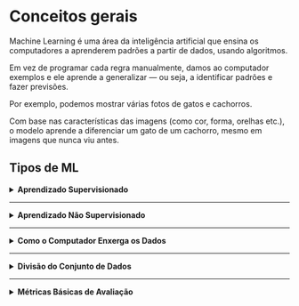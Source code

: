 # Conceitos gerais

Machine Learning  é uma área da inteligência artificial que ensina os computadores a aprenderem padrões a partir de dados, usando algoritmos.

Em vez de programar cada regra manualmente, damos ao computador exemplos e ele aprende a generalizar — ou seja, a identificar padrões e fazer previsões.

Por exemplo, podemos mostrar várias fotos de gatos e cachorros.

Com base nas características das imagens (como cor, forma, orelhas etc.), o modelo aprende a diferenciar um gato de um cachorro, mesmo em imagens que nunca viu antes.

## Tipos de ML

<details>
<summary><strong>Aprendizado Supervisionado</strong></summary>

### Aprendizado Supervisionado

O modelo aprende com **dados rotulados**, ou seja, exemplos que já têm a resposta certa.

Ele recebe exemplos de entrada (x) e de saída (y), e aprende com eles.

Exemplo:

Queremos prever o preço de casas.

Para isso, daremos ao modelo dados com o tamanho da casa, número de quartos, localização, etc., junto com o preço real de cada casa.

Assim, ele aprende a relacionar as características com o preço.
</details>

---

<details>
<summary><strong>Aprendizado Não Supervisionado</strong></summary>

### Aprendizado Não Supervisionado

O modelo aprende **sem respostas prontas**, ou seja, sem rótulos, recebendo somente a entrada (x).

Ele tenta encontrar padrões ou fazer grupos dentro dos dados.

Exemplo:

Temos dados de clientes de uma loja, mas não sabemos nada sobre eles.

O algoritmo pode agrupar clientes com comportamentos parecidos como “clientes que compram muito” ou “clientes que compram só em promoções”.
</details>

---

<details>
<summary><strong>Como o Computador Enxerga os Dados</strong></summary>

## Como o Computador Enxerga os Dados

Normalmente, os dados são organizados em formato de tabela:

- Cada **linha** representa uma **amostra** (um item observado, como uma casa, um cliente, uma flor).
- Cada coluna representa uma característica/feature dessa amostra, como preço, cor, peso, etc.
- Cada valor da tabela é uma medida ou atributo usado pelo modelo.

Exemplo onde o tamanho e os quartos são o x, e o preço é o y, ou seja, o dado em que a máquina vai prever.

| Tamanho (m²) | Quartos | Preço (R$) |
| --- | --- | --- |
| 80 | 2 | 350.000 |
| 120 | 3 | 500.000 |
| 200 | 4 | 750.000 |
</details>

---

<details>
<summary><strong>Divisão do Conjunto de Dados</strong></summary>

## Divisão do Conjunto de Dados

Antes de treinar o modelo, normalmente dividimos o conjunto de dados em duas partes:

- **Treino (training set)**: usado para o modelo aprender.
- **Teste (test set)**: usado para ver se o modelo aprendeu bem.

Isso ajuda a evitar que o modelo apenas “memorize” os exemplos, e garante que ele saiba generalizar para novos dados.
</details>

---

<details>
<summary><strong>Métricas Básicas de Avaliação</strong></summary>

## Métricas Básicas de Avaliação

Algumas formas comuns de avaliar o desempenho de um modelo são:

- Acurácia (Accuracy) – percentual de acertos do modelo.
- Erro Médio Quadrático (MSE) – mede o quanto as previsões diferem dos valores reais.
- R² (Coeficiente de Determinação) – indica quanto da variação dos dados o modelo consegue explicar.
</details>
